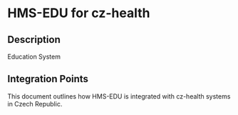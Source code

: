 # HMS-EDU for cz-health

## Description

Education System

## Integration Points

This document outlines how HMS-EDU is integrated with cz-health systems in Czech Republic.
